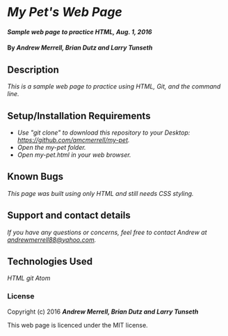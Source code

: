 # _My Pet's Web Page_

#### _Sample web page to practice HTML, Aug. 1, 2016_

#### By _**Andrew Merrell, Brian Dutz and Larry Tunseth**_

## Description

_This is a sample web page to practice using HTML, Git, and the command line._

## Setup/Installation Requirements

* _Use "git clone" to download this repository to your Desktop: https://github.com/amcmerrell/my-pet._
* _Open the my-pet folder._
* _Open my-pet.html in your web browser._

## Known Bugs

_This page was built using only HTML and still needs CSS styling._

## Support and contact details

_If you have any questions or concerns, feel free to contact Andrew at andrewmerrell88@yahoo.com._

## Technologies Used

_HTML
git
Atom_

### License

Copyright (c) 2016 **_Andrew Merrell, Brian Dutz and Larry Tunseth_**

This web page is licenced under the MIT license.
